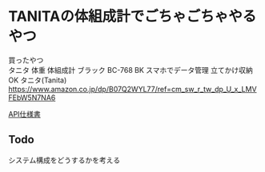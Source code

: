 # TANITAの体組成計でごちゃごちゃやるやつ
買ったやつ  
タニタ 体重 体組成計 ブラック BC-768 BK スマホでデータ管理 立てかけ収納OK タニタ(Tanita) https://www.amazon.co.jp/dp/B07Q2WYL77/ref=cm_sw_r_tw_dp_U_x_LMVFEbW5N7NA6

[API仕様書](https://www.healthplanet.jp/apis/api.html)

## Todo
システム構成をどうするかを考える
